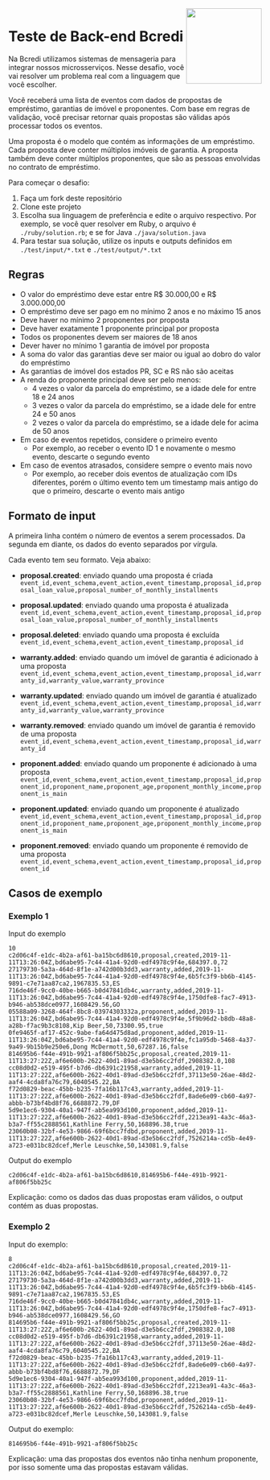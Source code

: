 <img src="https://s3.amazonaws.com/gupy5/production/companies/442/career/448/images/logo.png" align="right" height="150"/>

# Teste de Back-end Bcredi

Na Bcredi utilizamos sistemas de mensageria para integrar nossos microsserviços. Nesse desafio, você vai resolver um problema real com a linguagem que você escolher. 

Você receberá uma lista de eventos com dados de propostas de empréstimo, garantias de imóvel e proponentes. Com base em regras de validação, você precisar retornar quais propostas são válidas após processar todos os eventos.

Uma proposta é o modelo que contém as informações de um empréstimo. Cada proposta deve conter múltiplos imóveis de garantia. A proposta também deve conter múltiplos proponentes, que são as pessoas envolvidas no contrato de empréstimo.

Para começar o desafio:

1. Faça um fork deste repositório
2. Clone este projeto
3. Escolha sua linguagem de preferência e edite o arquivo respectivo. Por exemplo, se você quer resolver em Ruby, o arquivo é `./ruby/solution.rb`; e se for Java `./java/solution.java`
4. Para testar sua solução, utilize os inputs e outputs definidos em `./test/input/*.txt` e `./test/output/*.txt`

## Regras

*   O valor do empréstimo deve estar entre R$ 30.000,00 e R$ 3.000.000,00
*   O empréstimo deve ser pago em no mínimo 2 anos e no máximo 15 anos
*   Deve haver no mínimo 2 proponentes por proposta
*   Deve haver exatamente 1 proponente principal por proposta
*   Todos os proponentes devem ser maiores de 18 anos
*   Dever haver no mínimo 1 garantia de imóvel por proposta
*   A soma do valor das garantias deve ser maior ou igual ao dobro do valor do empréstimo
*   As garantias de imóvel dos estados PR, SC e RS não são aceitas
*   A renda do proponente principal deve ser pelo menos:
    *   4 vezes o valor da parcela do empréstimo, se a idade dele for entre 18 e 24 anos
    *   3 vezes o valor da parcela do empréstimo, se a idade dele for entre 24 e 50 anos
    *   2 vezes o valor da parcela do empréstimo, se a idade dele for acima de 50 anos
*   Em caso de eventos repetidos, considere o primeiro evento
    *   Por exemplo, ao receber o evento ID 1 e novamente o mesmo evento, descarte o segundo evento
*   Em caso de eventos atrasados, considere sempre o evento mais novo
    *   Por exemplo, ao receber dois eventos de atualização com IDs diferentes, porém o último evento tem um timestamp mais antigo do que o primeiro, descarte o evento mais antigo

## Formato de input

A primeira linha contém o número de eventos a serem processados. Da segunda em diante, os dados do evento separados por vírgula.

Cada evento tem seu formato. Veja abaixo:

* **proposal.created**: enviado quando uma proposta é criada
`event_id,event_schema,event_action,event_timestamp,proposal_id,proposal_loan_value,proposal_number_of_monthly_installments`

* **proposal.updated**: enviado quando uma proposta é atualizada
`event_id,event_schema,event_action,event_timestamp,proposal_id,proposal_loan_value,proposal_number_of_monthly_installments`

* **proposal.deleted**: enviado quando uma proposta é excluída
`event_id,event_schema,event_action,event_timestamp,proposal_id`

* **warranty.added**: enviado quando um imóvel de garantia é adicionado à uma proposta
`event_id,event_schema,event_action,event_timestamp,proposal_id,warranty_id,warranty_value,warranty_province`

* **warranty.updated**: enviado quando um imóvel de garantia é atualizado
`event_id,event_schema,event_action,event_timestamp,proposal_id,warranty_id,warranty_value,warranty_province`

* **warranty.removed**: enviado quando um imóvel de garantia é removido de uma proposta
`event_id,event_schema,event_action,event_timestamp,proposal_id,warranty_id`

* **proponent.added**: enviado quando um proponente é adicionado à uma proposta
`event_id,event_schema,event_action,event_timestamp,proposal_id,proponent_id,proponent_name,proponent_age,proponent_monthly_income,proponent_is_main`

* **proponent.updated**: enviado quando um proponente é atualizado
`event_id,event_schema,event_action,event_timestamp,proposal_id,proponent_id,proponent_name,proponent_age,proponent_monthly_income,proponent_is_main`

* **proponent.removed**: enviado quando um proponente é removido de uma proposta
` event_id,event_schema,event_action,event_timestamp,proposal_id,proponent_id`

## Casos de exemplo

### Exemplo 1

Input do exemplo

```
10
c2d06c4f-e1dc-4b2a-af61-ba15bc6d8610,proposal,created,2019-11-11T13:26:04Z,bd6abe95-7c44-41a4-92d0-edf4978c9f4e,684397.0,72
27179730-5a3a-464d-8f1e-a742d00b3dd3,warranty,added,2019-11-11T13:26:04Z,bd6abe95-7c44-41a4-92d0-edf4978c9f4e,6b5fc3f9-bb6b-4145-9891-c7e71aa87ca2,1967835.53,ES
716de46f-9cc0-40be-b665-b0d47841db4c,warranty,added,2019-11-11T13:26:04Z,bd6abe95-7c44-41a4-92d0-edf4978c9f4e,1750dfe8-fac7-4913-b946-ab538dce0977,1608429.56,GO
05588a09-3268-464f-8bc8-03974303332a,proponent,added,2019-11-11T13:26:04Z,bd6abe95-7c44-41a4-92d0-edf4978c9f4e,5f9b96d2-b8db-48a8-a28b-f7ac9b3c8108,Kip Beer,50,73300.95,true
0fe9465f-af17-452c-9abe-fa64d475d8ad,proponent,added,2019-11-11T13:26:04Z,bd6abe95-7c44-41a4-92d0-edf4978c9f4e,fc1a95db-5468-4a37-9a49-9b15b9e250e6,Dong McDermott,50,67287.16,false
814695b6-f44e-491b-9921-af806f5bb25c,proposal,created,2019-11-11T13:27:22Z,af6e600b-2622-40d1-89ad-d3e5b6cc2fdf,2908382.0,108
cc08d0d2-e519-495f-b7d6-db6391c21958,warranty,added,2019-11-11T13:27:22Z,af6e600b-2622-40d1-89ad-d3e5b6cc2fdf,37113e50-26ae-48d2-aaf4-4cda8fa76c79,6040545.22,BA
f72d0829-beac-45bb-b235-7fa16b117c43,warranty,added,2019-11-11T13:27:22Z,af6e600b-2622-40d1-89ad-d3e5b6cc2fdf,8ade6e09-cb60-4a97-abbb-b73bf4bd8f76,6688872.79,DF
5d9e1ec6-9304-40a1-947f-ab5ea993d100,proponent,added,2019-11-11T13:27:22Z,af6e600b-2622-40d1-89ad-d3e5b6cc2fdf,2213ea91-4a3c-46a3-b3a7-ff55c2888561,Kathline Ferry,50,168896.38,true
23060b08-32bf-4e53-9866-69f6bcc7fdbd,proponent,added,2019-11-11T13:27:22Z,af6e600b-2622-40d1-89ad-d3e5b6cc2fdf,7526214a-cd5b-4e49-a723-e031bc82dcef,Merle Leuschke,50,143081.9,false
```

Output do exemplo

```
c2d06c4f-e1dc-4b2a-af61-ba15bc6d8610,814695b6-f44e-491b-9921-af806f5bb25c
```

Explicação: como os dados das duas propostas eram válidos, o output contém as duas propostas.

### Exemplo 2

Input do exemplo:

```
8
c2d06c4f-e1dc-4b2a-af61-ba15bc6d8610,proposal,created,2019-11-11T13:26:04Z,bd6abe95-7c44-41a4-92d0-edf4978c9f4e,684397.0,72
27179730-5a3a-464d-8f1e-a742d00b3dd3,warranty,added,2019-11-11T13:26:04Z,bd6abe95-7c44-41a4-92d0-edf4978c9f4e,6b5fc3f9-bb6b-4145-9891-c7e71aa87ca2,1967835.53,ES
716de46f-9cc0-40be-b665-b0d47841db4c,warranty,added,2019-11-11T13:26:04Z,bd6abe95-7c44-41a4-92d0-edf4978c9f4e,1750dfe8-fac7-4913-b946-ab538dce0977,1608429.56,GO
814695b6-f44e-491b-9921-af806f5bb25c,proposal,created,2019-11-11T13:27:22Z,af6e600b-2622-40d1-89ad-d3e5b6cc2fdf,2908382.0,108
cc08d0d2-e519-495f-b7d6-db6391c21958,warranty,added,2019-11-11T13:27:22Z,af6e600b-2622-40d1-89ad-d3e5b6cc2fdf,37113e50-26ae-48d2-aaf4-4cda8fa76c79,6040545.22,BA
f72d0829-beac-45bb-b235-7fa16b117c43,warranty,added,2019-11-11T13:27:22Z,af6e600b-2622-40d1-89ad-d3e5b6cc2fdf,8ade6e09-cb60-4a97-abbb-b73bf4bd8f76,6688872.79,DF
5d9e1ec6-9304-40a1-947f-ab5ea993d100,proponent,added,2019-11-11T13:27:22Z,af6e600b-2622-40d1-89ad-d3e5b6cc2fdf,2213ea91-4a3c-46a3-b3a7-ff55c2888561,Kathline Ferry,50,168896.38,true
23060b08-32bf-4e53-9866-69f6bcc7fdbd,proponent,added,2019-11-11T13:27:22Z,af6e600b-2622-40d1-89ad-d3e5b6cc2fdf,7526214a-cd5b-4e49-a723-e031bc82dcef,Merle Leuschke,50,143081.9,false
```

Output do exemplo:

```
814695b6-f44e-491b-9921-af806f5bb25c
```

Explicação: uma das propostas dos eventos não tinha nenhum proponente, por isso somente uma das propostas estavam válidas.
